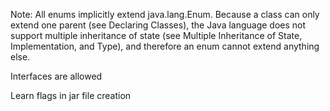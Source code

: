 Note: All enums implicitly extend java.lang.Enum. Because a class can only extend one parent (see Declaring Classes), the Java language does not support multiple inheritance of state (see Multiple Inheritance of State, Implementation, and Type), and therefore an enum cannot extend anything else.

Interfaces are allowed

Learn flags in jar file creation
